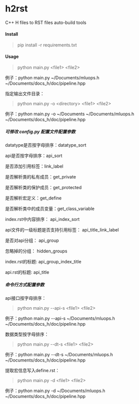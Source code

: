 # h2rst

C++ H files to RST files auto-build tools

#### Install
> pip install -r requirements.txt

#### Usage
> python main.py <file1\> <file2\>

例子：python main.py ~/Documents/mluops.h ~/Documents/docs_h/doc/pipeline.hpp

指定输出文件目录：
> python main.py -o <directory\> <file1\> <file2\>

例子：python main.py -o ~/Documents ~/Documents/mluops.h ~/Documents/docs_h/doc/pipeline.hpp

##### 可修改 config.py 配置文件配置参数

datatype是否按字母排序：datatype_sort

api是否按字母排序：api_sort

是否添加引用标签：link_label

是否解析类的私有成员：get_private

是否解析类的保护成员：get_protected

是否解析宏定义：get_define

是否解析类中的成员变量：get_class_variable

index.rst中内容排序： api_index_sort

api文件的一级标题是否支持引用标签： api_title_link_label

是否对api分组： api_group

忽略掉的分组： hidden_groups

index.rst的标题: api_group_index_title

api.rst的标题: api_title

##### 命令行方式配置参数

api接口按字母排序：
> python main.py --api-s <file1\> <file2\>

例子：python main.py --api-s ~/Documents/mluops.h ~/Documents/docs_h/doc/pipeline.hpp

数据类型按字母排序：
> python main.py --dt-s <file1\> <file2\>

例子：python main.py --dt-s ~/Documents/mluops.h ~/Documents/docs_h/doc/pipeline.hpp

提取宏信息写入define.rst：
> python main.py -d <file1\> <file2\>

例子：python main.py -d ~/Documents/mluops.h ~/Documents/docs_h/doc/pipeline.hpp
